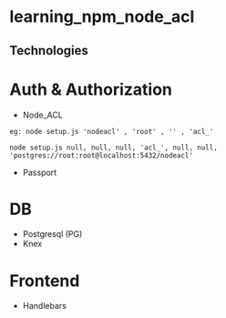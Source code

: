 # learning_npm_node_acl

## Technologies

# Auth & Authorization
* Node_ACL
```
eg: node setup.js 'nodeacl' , 'root' , '' , 'acl_'

node setup.js null, null, null, 'acl_', null, null, 'postgres://root:root@localhost:5432/nodeacl'

```
* Passport

# DB
* Postgresql (PG)
* Knex

# Frontend
* Handlebars

